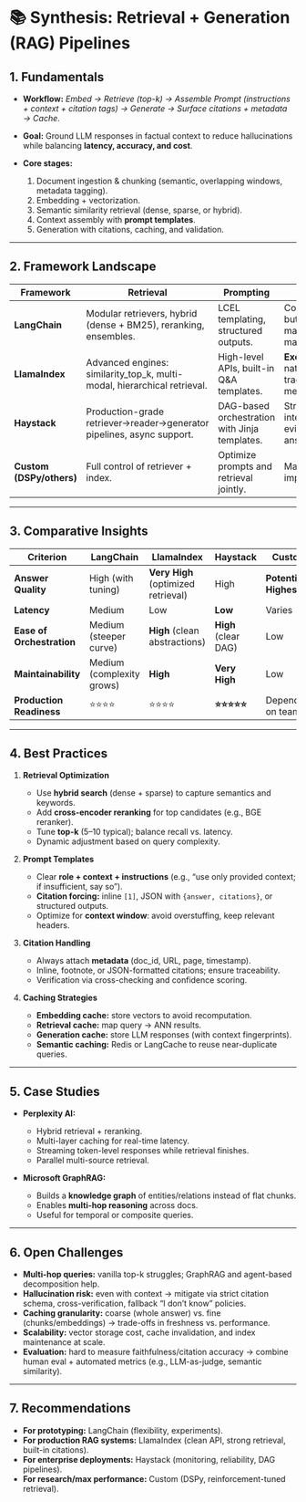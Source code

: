 # 📚 Synthesis: Retrieval + Generation (RAG) Pipelines

## 1. Fundamentals

* **Workflow:** *Embed → Retrieve (top-k) → Assemble Prompt (instructions + context + citation tags) → Generate → Surface citations + metadata → Cache*.
* **Goal:** Ground LLM responses in factual context to reduce hallucinations while balancing **latency, accuracy, and cost**.
* **Core stages:**

  1. Document ingestion & chunking (semantic, overlapping windows, metadata tagging).
  2. Embedding + vectorization.
  3. Semantic similarity retrieval (dense, sparse, or hybrid).
  4. Context assembly with **prompt templates**.
  5. Generation with citations, caching, and validation.

---

## 2. Framework Landscape

| Framework                | Retrieval                                                                  | Prompting                                     | Citations                                              | Caching                                   | Ideal Use                                              |
| ------------------------ | -------------------------------------------------------------------------- | --------------------------------------------- | ------------------------------------------------------ | ----------------------------------------- | ------------------------------------------------------ |
| **LangChain**            | Modular retrievers, hybrid (dense + BM25), reranking, ensembles.           | LCEL templating, structured outputs.          | Configurable but requires manual mapping.              | In-memory, SQLite, Redis.                 | Flexible prototyping, custom pipelines.                |
| **LlamaIndex**           | Advanced engines: similarity\_top\_k, multi-modal, hierarchical retrieval. | High-level APIs, built-in Q\&A templates.     | **Excellent**: native citation tracing, node metadata. | Ingestion/query caches, Redis.            | Document/Q\&A-centric apps, citation-critical systems. |
| **Haystack**             | Production-grade retriever→reader→generator pipelines, async support.      | DAG-based orchestration with Jinja templates. | Strong: integrates evidence into answer object.        | Multi-level cache (retrieval, docs, gen). | Enterprise-scale, monitored production.                |
| **Custom (DSPy/others)** | Full control of retriever + index.                                         | Optimize prompts and retrieval jointly.       | Manual implementation.                                 | Custom.                                   | Research or max-accuracy use cases.                    |

---

## 3. Comparative Insights

| Criterion                 | LangChain                 | LlamaIndex                          | Haystack             | Custom                  |
| ------------------------- | ------------------------- | ----------------------------------- | -------------------- | ----------------------- |
| **Answer Quality**        | High (with tuning)        | **Very High** (optimized retrieval) | High                 | **Potentially Highest** |
| **Latency**               | Medium                    | Low                                 | **Low**              | Varies                  |
| **Ease of Orchestration** | Medium (steeper curve)    | **High** (clean abstractions)       | **High** (clear DAG) | Low                     |
| **Maintainability**       | Medium (complexity grows) | **High**                            | **Very High**        | Low                     |
| **Production Readiness**  | ⭐⭐⭐⭐                      | ⭐⭐⭐⭐                                | **⭐⭐⭐⭐⭐**            | Depends on team         |

---

## 4. Best Practices

1. **Retrieval Optimization**

   * Use **hybrid search** (dense + sparse) to capture semantics and keywords.
   * Add **cross-encoder reranking** for top candidates (e.g., BGE reranker).
   * Tune **top-k** (5–10 typical); balance recall vs. latency.
   * Dynamic adjustment based on query complexity.

2. **Prompt Templates**

   * Clear **role + context + instructions** (e.g., “use only provided context; if insufficient, say so”).
   * **Citation forcing:** inline `[1]`, JSON with `{answer, citations}`, or structured outputs.
   * Optimize for **context window**: avoid overstuffing, keep relevant headers.

3. **Citation Handling**

   * Always attach **metadata** (doc\_id, URL, page, timestamp).
   * Inline, footnote, or JSON-formatted citations; ensure traceability.
   * Verification via cross-checking and confidence scoring.

4. **Caching Strategies**

   * **Embedding cache:** store vectors to avoid recomputation.
   * **Retrieval cache:** map query → ANN results.
   * **Generation cache:** store LLM responses (with context fingerprints).
   * **Semantic caching:** Redis or LangCache to reuse near-duplicate queries.

---

## 5. Case Studies

* **Perplexity AI:**

  * Hybrid retrieval + reranking.
  * Multi-layer caching for real-time latency.
  * Streaming token-level responses while retrieval finishes.
  * Parallel multi-source retrieval.

* **Microsoft GraphRAG:**

  * Builds a **knowledge graph** of entities/relations instead of flat chunks.
  * Enables **multi-hop reasoning** across docs.
  * Useful for temporal or composite queries.

---

## 6. Open Challenges

* **Multi-hop queries:** vanilla top-k struggles; GraphRAG and agent-based decomposition help.
* **Hallucination risk:** even with context → mitigate via strict citation schema, cross-verification, fallback “I don’t know” policies.
* **Caching granularity:** coarse (whole answer) vs. fine (chunks/embeddings) → trade-offs in freshness vs. performance.
* **Scalability:** vector storage cost, cache invalidation, and index maintenance at scale.
* **Evaluation:** hard to measure faithfulness/citation accuracy → combine human eval + automated metrics (e.g., LLM-as-judge, semantic similarity).

---

## 7. Recommendations

* **For prototyping:** LangChain (flexibility, experiments).
* **For production RAG systems:** LlamaIndex (clean API, strong retrieval, built-in citations).
* **For enterprise deployments:** Haystack (monitoring, reliability, DAG pipelines).
* **For research/max performance:** Custom (DSPy, reinforcement-tuned retrieval).
